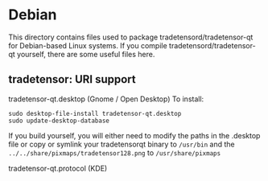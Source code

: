 
Debian
====================
This directory contains files used to package tradetensord/tradetensor-qt
for Debian-based Linux systems. If you compile tradetensord/tradetensor-qt yourself, there are some useful files here.

## tradetensor: URI support ##


tradetensor-qt.desktop  (Gnome / Open Desktop)
To install:

	sudo desktop-file-install tradetensor-qt.desktop
	sudo update-desktop-database

If you build yourself, you will either need to modify the paths in
the .desktop file or copy or symlink your tradetensorqt binary to `/usr/bin`
and the `../../share/pixmaps/tradetensor128.png` to `/usr/share/pixmaps`

tradetensor-qt.protocol (KDE)

